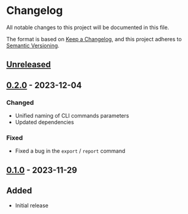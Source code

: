 # Changelog

All notable changes to this project will be documented in this file.

The format is based on [Keep a Changelog](https://keepachangelog.com/en/1.0.0/),
and this project adheres to [Semantic Versioning](https://semver.org/spec/v2.0.0.html).

## [Unreleased]


## [0.2.0] - 2023-12-04

### Changed
- Unified naming of CLI commands parameters
- Updated dependencies

### Fixed
- Fixed a bug in the `export` / `report` command


## [0.1.0] - 2023-11-29

## Added
- Initial release

[unreleased]: https://github.com/oroszgy/hours/tree/main
[0.2.0]: https://github.com/oroszgy/hours/releases/tag/v0.2.0
[0.1.0]: https://github.com/oroszgy/hours/releases/tag/v0.1.0
